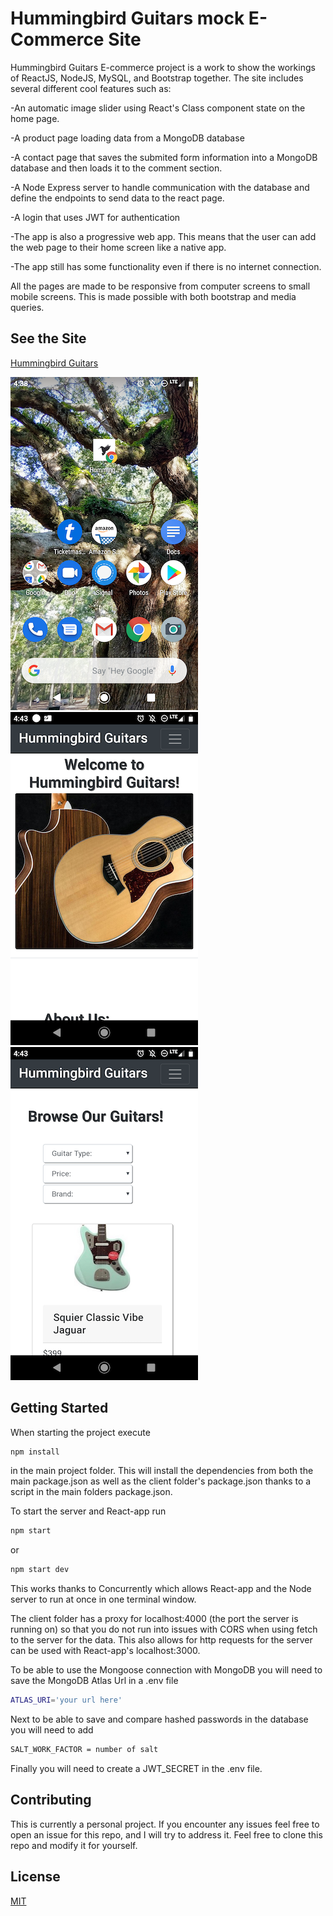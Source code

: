 # Hummingbird Guitars mock E-Commerce Site

Hummingbird Guitars E-commerce project is a work to show the workings of ReactJS, NodeJS, MySQL, and Bootstrap together. The site includes several different cool features such as:  

-An automatic image slider using React's Class component state on the home page. 

-A product page loading data from a MongoDB database 

-A contact page that saves the submited form information into a MongoDB database and then loads it to the comment section.

-A Node Express server to handle communication with the database and define the endpoints to send data to the react page.

-A login that uses JWT for authentication

-The app is also a progressive web app. This means that the user can add the web page to their home screen like a native app.

-The app still has some functionality even if there is no internet connection.


All the pages are made to be responsive from computer screens to small mobile screens. This is made possible with both bootstrap and media queries.

## See the Site

[Hummingbird Guitars](https://hummingbird-guitar.herokuapp.com)

![on phone](./Work/screenshots/hb-mobile-icon.png)
![home](./Work/screenshots/homepage-screenshot.png)
![products](./Work/screenshots/product-screenshot.png)

## Getting Started

When starting the project execute 

```bash
npm install
```

in the main project folder. This will install the dependencies from both the main package.json as well as the client folder's package.json thanks to a script in the main folders package.json.

To start the server and React-app run

```bash
npm start
```
or

```bash
npm start dev
```

This works thanks to Concurrently which allows React-app and the Node server to run at once in one terminal window.

The client folder has a proxy for localhost:4000 (the port the server is running on) so that you do not run into issues with CORS when using fetch to the server for the data. This also allows for http requests for the server can be used with React-app's localhost:3000.

To be able to use the Mongoose connection with MongoDB you will need to save the MongoDB Atlas Url in a .env file

```bash
ATLAS_URI='your url here'
```

Next to be able to save and compare hashed passwords in the database you will need to add
```bash
SALT_WORK_FACTOR = number of salt
```

Finally you will need to create a JWT_SECRET in the .env file.

## Contributing
This is currently a personal project. If you encounter any issues feel free to open an issue for this repo, and I will try to address it. Feel free to clone this repo and modify it for yourself.

## License

[MIT](https://choosealicense.com/licenses/mit/)


